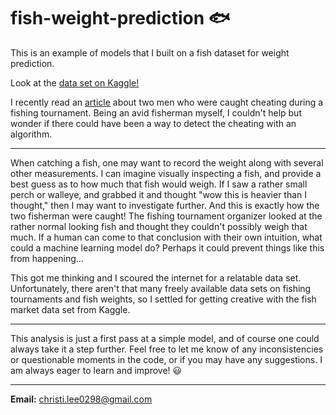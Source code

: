 # fish-weight-prediction 🐟
This is an example of models that I built on a fish dataset for weight prediction.

Look at the [data set on Kaggle!](https://www.kaggle.com/datasets/aungpyaeap/fish-market)

I recently read an [article](https://www.npr.org/2022/10/14/1129018076/fishing-tournament-cheating-felony-charges-runyan-cominsky-lake-erie-walleye) about two men who were caught cheating during a fishing tournament. Being an avid fisherman myself, I couldn't help but wonder if there could have been a way to detect the cheating with an algorithm.<br>

---

When catching a fish, one may want to record the weight along with several other measurements. I can imagine visually inspecting a fish, and provide a best guess as to how much that fish would weigh. If I saw a rather small perch or walleye, and grabbed it and thought "wow this is heavier than I thought," then I may want to investigate further. And this is exactly how the two fisherman were caught! The fishing tournament organizer looked at the rather normal looking fish and thought they couldn't possibly weigh that much. If a human can come to that conclusion with their own intuition, what could a machine learning model do? Perhaps it could prevent things like this from happening...

This got me thinking and I scoured the internet for a relatable data set. Unfortunately, there aren't that many freely available data sets on fishing tournaments and fish weights, so I settled for getting creative with the fish market data set from Kaggle. 

---

This analysis is just a first pass at a simple model, and of course one could always take it a step further. Feel free to let me know of any inconsistencies or questionable moments in the code, or if you may have any suggestions. I am always eager to learn and improve! 😃

--------------------------------
**Email:** christi.lee0298@gmail.com

